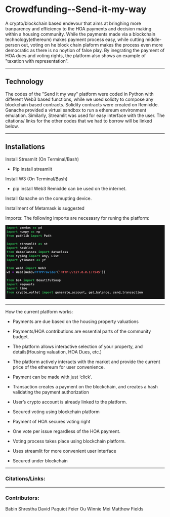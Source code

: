 # Crowdfunding--Send-it-my-way
A crypto/blockchain based endevour that aims at bringhing more tranparency and efficiency to the HOA payments and decision making within a housing community. While the payments made via a blockchain technology(ethereum) makes  payment process easy, while cutting middle-person out, voting on he block chain plaform makes the process even more democratic as there is no noytion of false play. By inegrating the payment of HOA dues and voting rights, the platform also shows an example of "taxation with representation".


---

## Technology
The codes of the "Send it my way" platform were coded in Python with different Web3 based functions, while we used solidty to compose any blockchain based contracts. Solidity contracts were created on RemixIde. Ganache provided a virtual sandbox to run a ethereum environment emulation. Similarly, Streamlit was used for easy interface with the user. The citations/ links for the other codes that we had to borrow will be linked below.

---
## Installations
Install Streamlit (On Terminal/Bash)
 * Pip install streamlit

Install W3 (On Terminal/Bash)
 * pip install Web3
RemixIde can be used on the internet.

Install Ganache on the comupting device.

Installment of Metamask is suggested

Imports:
The following imports are necesasry for runing the platform:


![imports](./imports.png)


---
How the current platform works:

* Payments are due based on the housing property valuations
* Payments/HOA contributions are essential parts of the community budget.
* The platform allows interactive selection of your property, and details(Housing valuation, HOA Dues, etc.)
* The platform actively interacts with the market and provide the current price of the ethereum for user convenience.
* Payment can be made with just  ‘click’.
* Transaction creates a payment on the blockchain, and creates a hash validating the payment authorization
* User’s crypto account is already linked to the platform.
  
* Secured voting using blockchain platform
* Payment of HOA secures voting right
* One vote per issue regardless of the HOA payment.
* Voting process takes place using blockchain platform.
* Uses streamlit for more convenient user interface
* Secured under blockchain

---
### Citations/Links:




---
### Contributors:
  Babin Shrestha
  David Paquiot 
  Feier Ou 
  Winnie Mei
  Matthew Fields
